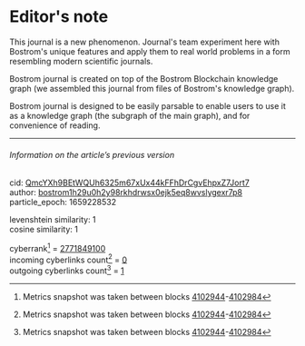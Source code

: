 # Editor's note

This journal is a new phenomenon. Journal's team experiment here with Bostrom's unique features and apply them to real world problems in a form resembling modern scientific journals.

Bostrom journal is created on top of the Bostrom Blockchain knowledge graph (we assembled this journal from files of Bostrom's knowledge graph).

Bostrom journal is designed to be easily parsable to enable users to use it as a knowledge graph (the subgraph of the main graph), and for convenience of reading.

---

###### Information on the article’s previous version  

cid: [QmcYXh9BEtWQUh6325m67xUx44kFFhDrCgvEhpxZ7Jort7](https://cyb.ai/ipfs/QmcYXh9BEtWQUh6325m67xUx44kFFhDrCgvEhpxZ7Jort7)  
author: [bostrom1h29u0h2y98rkhdrwsx0ejk5eq8wvslygexr7p8](https://cyb.ai/network/bostrom/contract/bostrom1h29u0h2y98rkhdrwsx0ejk5eq8wvslygexr7p8)  
particle_epoch: 1659228532  

levenshtein similarity: 1  
cosine similarity: 1  

cyberrank[^1] = [2771849100](https://lcd.bostrom.cybernode.ai/cyber/rank/v1beta1/rank/rank/QmcYXh9BEtWQUh6325m67xUx44kFFhDrCgvEhpxZ7Jort7)  
incoming cyberlinks count[^1] = [0](https://lcd.bostrom.cybernode.ai/cyber/rank/v1beta1/rank/backlinks/QmcYXh9BEtWQUh6325m67xUx44kFFhDrCgvEhpxZ7Jort7?pagination.page=0&pagination.per_page=1000)  
outgoing cyberlinks count[^1] = [1](https://lcd.bostrom.cybernode.ai/cyber/rank/v1beta1/rank/search/QmcYXh9BEtWQUh6325m67xUx44kFFhDrCgvEhpxZ7Jort7??pagination.page=0&pagination.per_page=1000)  

[^1]: Metrics snapshot was taken between blocks [4102944](https://cyb.ai/network/bostrom/block/4102944)-[4102984](https://cyb.ai/network/bostrom/block/4102984)

